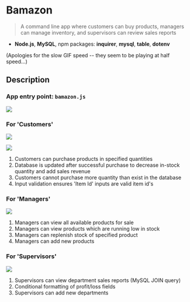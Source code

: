 # Bamazon

> A command line app where customers can buy products, managers can manage inventory, and supervisors can review sales reports

* **Node.js**, **MySQL**, npm packages: **inquirer**, **mysql**, **table**, **dotenv**

(Apologies for the slow GIF speed -- they seem to be playing at half speed...)

## Description

### App entry point: ```bamazon.js```

![](https://user-images.githubusercontent.com/26657982/38477186-5f45cc44-3b7f-11e8-8585-81e7872493dc.gif)

### For 'Customers'

![](https://user-images.githubusercontent.com/26657982/38477184-5f2f3736-3b7f-11e8-9a17-56c1075a7d3d.gif)

![](https://user-images.githubusercontent.com/26657982/38477185-5f38f5d2-3b7f-11e8-9b60-799d5f978ab5.gif)

1. Customers can purchase products in specified quantities
2. Database is updated after successful purchase to decrease in-stock quantity and add sales revenue
3. Customers cannot purchase more quantity than exist in the database
4. Input validation ensures 'Item Id' inputs are valid item id's

### For 'Managers'

![](https://user-images.githubusercontent.com/26657982/38477182-5f1b5298-3b7f-11e8-9705-b5fcf3a45782.gif)


1. Managers can view all available products for sale
2. Managers can view products which are running low in stock
3. Managers can replenish stock of specified product
4. Managers can add new products

### For 'Supervisors'

![](https://user-images.githubusercontent.com/26657982/38477183-5f257566-3b7f-11e8-8bc0-aded23e9cd16.gif)

1. Supervisors can view department sales reports (MySQL JOIN query)
2. Conditional formatting of profit/loss fields
3. Supervisors can add new departments
